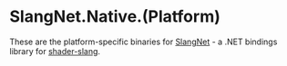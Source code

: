 # SlangNet.Native.(Platform)

These are the platform-specific binaries for [SlangNet](https://github.com/Helco/SlangNet) - a .NET bindings library for [shader-slang](https://github.com/shader-slang/slang).